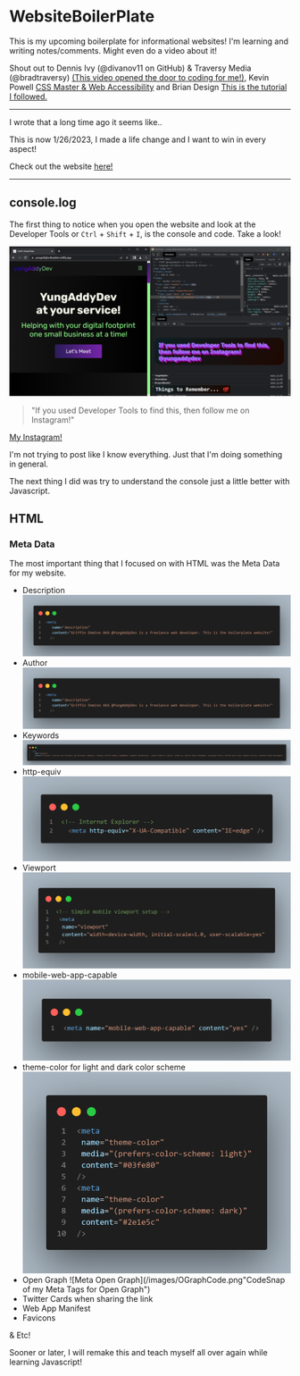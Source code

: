# WebsiteBoilerPlate

This is my upcoming boilerplate for informational websites!
I'm learning and writing notes/comments. Might even do a video about it!

Shout out to Dennis Ivy (@divanov11 on GitHub) & Traversy Media (@bradtraversy) [(This video opened the door to coding for me!)](https://youtu.be/r_hYR53r61M), Kevin Powell [CSS Master & Web Accessibility](https://www.youtube.com/@KevinPowell) and Brian Design [This is the tutorial I followed.](https://youtu.be/3-2Pj5hxwrw)

***

I wrote that a long time ago it seems like..

This is now 1/26/2023, I made a life change and I want to win in every aspect!

Check out the website [here!](https://yungaddyboilerplate.netlify.app "See what I can do!")

***

## console.log

The first thing to notice when you open the website and look at the Developer Tools or `Ctrl` + `Shift` + `I`, is the console and code. Take a look!

![Console ScreenShot](/images/Screenshot_ConsoleMD.png "Screenshot of my Console")

> "If you used Developer Tools to find this, then follow me on Instagram!"

[My Instagram!](https://www.instagram.com/yungaddydev/ "@yungaddydev")

I'm not trying to post like I know everything. Just that I'm doing something in general.

The next thing I did was try to understand the console just a little better with Javascript.

## HTML

### Meta Data

The most important thing that I focused on with HTML was the Meta Data for my website.

- Description
![Meta Description Tag](/images/metaDescriptionCode.png "CodeSnap of my Meta Description")
- Author
![Meta Author](/images/metaDescriptionCode.png "CodeSnap of my Meta Author")
- Keywords
![Meta Keywords](/images/keywordsCode.png "CodeSnap of my Meta Keywords")
- http-equiv
![Meta IE](/images/IECode.png "CodeSnap of my Meta Tag for IE")
- Viewport
![Meta Viewport](/images/viewportCode.png "CodeSnap of my Meta Tag for Viewport")
- mobile-web-app-capable
![Meta PWA](/images/MobilewebappCode.png "CodeSnap of my Meta Tag for PWA")
- theme-color for light and dark color scheme
![Meta Theme](/images/themeColorCode.png "CodeSnap of my Meta Tag for Theme Color")
- Open Graph
![Meta Open Graph](/images/OGraphCode.png"CodeSnap of my Meta Tags for Open Graph")
- Twitter Cards when sharing the link
- Web App Manifest
- Favicons

& Etc!

Sooner or later, I will remake this and teach myself all over again while learning Javascript!
